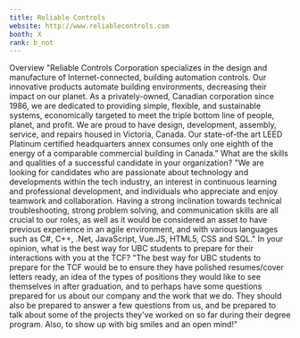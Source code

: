 ```yaml
---
title: Reliable Controls
website: http://www.reliablecontrols.com
booth: X
rank: b_not
---
```

Overview
"Reliable Controls Corporation specializes in the design and manufacture of Internet-connected, building automation controls. Our innovative products automate building environments, decreasing their impact on our planet. As a privately-owned, Canadian corporation since 1986, we are dedicated to providing simple, flexible, and sustainable systems, economically targeted to meet the triple bottom line of people, planet, and profit. We are proud to have design, development, assembly, service, and repairs housed in Victoria, Canada. Our state-of-the art LEED Platinum certified headquarters annex consumes only one eighth of the energy of a comparable commercial building in Canada."
What are the skills and qualities of a successful candidate in your organization?
"We are looking for candidates who are passionate about technology and developments within the tech industry, an interest in continuous learning and professional development, and individuals who appreciate and enjoy teamwork and collaboration. Having a strong inclination towards technical troubleshooting, strong problem solving, and communication skills are all crucial to our roles, as well as it would be considered an asset to have previous experience in an agile environment, and with various languages such as C#, C++, .Net, JavaScript, Vue.JS, HTML5, CSS and SQL."
In your opinion, what is the best way for UBC students to prepare for their interactions with you at the TCF?
"The best way for UBC students to prepare for the TCF would be to ensure they have polished resumes/cover letters ready, an idea of the types of positions they would like to see themselves in after graduation, and to perhaps have some questions prepared for us about our company and the work that we do. They should also be prepared to answer a few questions from us, and be prepared to talk about some of the projects they've worked on so far during their degree program. Also, to show up with big smiles and an open mind!"
